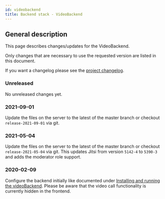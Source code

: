 ```yaml
---
id: videobackend
title: Backend stack - VideoBackend
---
```


## General description

This page describes changes/updates for the VideoBackend.

Only changes that are necessary to use the requested version are listed in this document.

If you want a changelog please see the [project changelog](https://github.com/CaritasDeutschland/caritas-onlineBeratung-videoBackend/blob/master/CHANGELOG.md).

### Unreleased

No unreleased changes yet.

### 2021-09-01

Update the files on the server to the latest of the master branch or checkout `release-2021-09-01` via git.

### 2021-05-04

Update the files on the server to the latest of the master branch or checkout `release-2021-05-04` via git. This updates Jitsi from version `5142-4` to `5390-3` and adds the moderator role support.

### 2020-02-09

Configure the backend initially like documented under [Installing and running the videoBackend](../backend/videobackend.md).
Please be aware that the video call functionality is currently hidden in the frontend.
